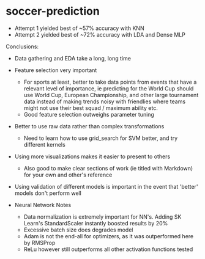 # soccer-prediction

- Attempt 1 yielded best of ~57% accuracy with KNN
- Attempt 2 yielded best of ~72% accuracy with LDA and Dense MLP

Conclusions:

- Data gathering and EDA take a long, long time

- Feature selection very important
  - For sports at least, better to take data points from events that have a relevant level of importance, ie predicting for the World Cup should use World Cup, European Championship, and other large tournament data instead of making trends noisy with friendlies where teams might not use their best squad / maximum ability etc.
  - Good feature selection outweighs parameter tuning

- Better to use raw data rather than complex transformations
  - Need to learn how to use grid_search for SVM better, and try different kernels

- Using more visualizations makes it easier to present to others
  - Also good to make clear sections of work (ie titled with Markdown) for your own and other's reference

- Using validation of different models is important in the event that 'better' models don't perform well

- Neural Network Notes
  - Data normalization is extremely important for NN's.  Adding SK Learn's StandardScaler instantly boosted results by 20% 
  - Excessive batch size does degrades model
  - Adam is not the end-all for optimizers, as it was outperformed here by RMSProp
  - ReLu however still outperforms all other activation functions tested


